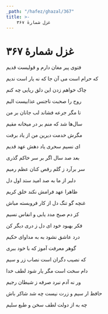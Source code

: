 ```yaml
---
_path: "/hafez/ghazal/367"
title: >-
    غزل شمارهٔ ۳۶۷
---
```

# غزل شمارهٔ ۳۶۷

<div class="b" id="bn1"><div class="m1"><p>فتوی پیر مغان دارم و قولیست قدیم</p></div>
<div class="m2"><p>که حرام است می آن جا که نه یار است ندیم</p></div></div>
<div class="b" id="bn2"><div class="m1"><p>چاک خواهم زدن این دلق ریایی چه کنم</p></div>
<div class="m2"><p>روح را صحبت ناجنس عذابیست الیم</p></div></div>
<div class="b" id="bn3"><div class="m1"><p>تا مگر جرعه فشاند لب جانان بر من</p></div>
<div class="m2"><p>سال‌ها شد که منم بر در میخانه مقیم</p></div></div>
<div class="b" id="bn4"><div class="m1"><p>مگرش خدمت دیرین من از یاد برفت</p></div>
<div class="m2"><p>ای نسیم سحری یاد دهش عهد قدیم</p></div></div>
<div class="b" id="bn5"><div class="m1"><p>بعد صد سال اگر بر سر خاکم گذری</p></div>
<div class="m2"><p>سر برآرد ز گلم رقص کنان عظم رمیم</p></div></div>
<div class="b" id="bn6"><div class="m1"><p>دلبر از ما به صد امید ستد اول دل</p></div>
<div class="m2"><p>ظاهرا عهد فرامش نکند خلق کریم</p></div></div>
<div class="b" id="bn7"><div class="m1"><p>غنچه گو تنگ دل از کار فروبسته مباش</p></div>
<div class="m2"><p>کز دم صبح مدد یابی و انفاس نسیم</p></div></div>
<div class="b" id="bn8"><div class="m1"><p>فکر بهبود خود ای دل ز دری دیگر کن</p></div>
<div class="m2"><p>درد عاشق نشود به به مداوای حکیم</p></div></div>
<div class="b" id="bn9"><div class="m1"><p>گوهر معرفت آموز که با خود ببری</p></div>
<div class="m2"><p>که نصیب دگران است نصاب زر و سیم</p></div></div>
<div class="b" id="bn10"><div class="m1"><p>دام سخت است مگر یار شود لطف خدا</p></div>
<div class="m2"><p>ور نه آدم نبرد صرفه ز شیطان رجیم</p></div></div>
<div class="b" id="bn11"><div class="m1"><p>حافظ ار سیم و زرت نیست چه شد شاکر باش</p></div>
<div class="m2"><p>چه به از دولت لطف سخن و طبع سلیم</p></div></div>

